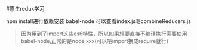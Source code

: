 #原生redux学习

npm install进行依赖安装
babel-node 可以查看index.js喝combineReducers.js
> 因为用到了import这些es6特性，所以如果想要直接不编译执行需要使用babel-node,正常的是node xxx(可以吧import换成require就行)